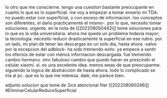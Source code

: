 
lo otro que me conscierne. tengo una cuestion bastante preocupante en cuanto lo que es lo superficial. me voy a empezar a tomar enserio mi TDA. no puedo estar con superficial, o con exceso de informacion -los conceptos son diferentes, el daño practicamente el mismo-. por lo que, necesito tomar soluciones. urgente.
en la nota de [[202208050442i]] tome soluciones para lo que es  la vida universitaria. 
ahora me queda un problema todavia mayor; la tecnologia. necesito reducir drasticamente la superficial en ese rubro. por un lado, mi plan de tener las descargas en un solo dia, hasta ahora -salvo por la excepcion del adblock- ha sido tremendo exito. ya empece a sentir los efectos de estar con menos informacion descargada. fue tremendo cambio hermano. otro fabuloso cambio que puedo hacer es prescindir el celular xiaomi. si. es una excelente idea. menos weas de que preocuparme. siguiendo la logica de abstraccion de hasta ahora. todo lo complicado se iria al pc. que es lo que me interesa. dale, me parece bien. 

adjunto solucion que tome de 2ice atencional filer [[202208060246i]]
#EliminarCelularReduceSuperficial